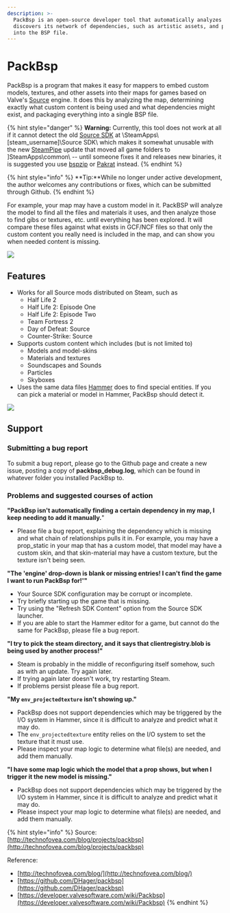 ```yaml
---
description: >-
  PackBsp is an open-source developer tool that automatically analyzes a map and
  discovers its network of dependencies, such as artistic assets, and packs them
  into the BSP file.
---
```


# PackBsp

PackBsp is a program that makes it easy for mappers to embed custom models, textures, and other assets into their maps for games based on Valve's [Source](http://en.wikipedia.org/wiki/Source\_\(game\_engine\)) engine. It does this by analyzing the map, determining exactly what custom content is being used and what dependencies might exist, and packaging everything into a single BSP file.

{% hint style="danger" %}
&#x20;**Warning:** Currently, this tool does not work at all if it cannot detect the old [Source SDK](https://developer.valvesoftware.com/wiki/Source\_SDK) at \SteamApps\\\[steam\_username]\Source SDK\ which makes it somewhat unusable with the new [SteamPipe](https://developer.valvesoftware.com/wiki/SteamPipe) update that moved all game folders to ]SteamApps\common\ -- until someone fixes it and releases new binaries, it is suggested you use [bspzip](bspzip.md) or [Pakrat](pakrat.md) instead.
{% endhint %}

{% hint style="info" %}
&#x20;**Tip:**While no longer under active development, the author welcomes any contributions or fixes, which can be submitted through Github.
{% endhint %}

For example, your map may have a custom model in it. PackBSP will analyze the model to find all the files and materials it uses, and then analyze those to find gibs or textures, etc. until everything has been explored. It will compare these files against what exists in GCF/NCF files so that only the custom content you really need is included in the map, and can show you when needed content is missing.

![](../../../../../.gitbook/assets/packbsp\_screen01.png)

## Features

* Works for all Source mods distributed on Steam, such as
  * Half Life 2
  * Half Life 2: Episode One
  * Half Life 2: Episode Two
  * Team Fortress 2
  * Day of Defeat: Source
  * Counter-Strike: Source
* Supports custom content which includes (but is not limited to)
  * Models and model-skins
  * Materials and textures
  * Soundscapes and Sounds
  * Particles
  * Skyboxes
* Uses the same data files [Hammer](http://en.wikipedia.org/wiki/Valve\_Hammer\_Editor) does to find special entities. If you can pick a material or model in Hammer, PackBsp should detect it.

![](../../../../../.gitbook/assets/list.png)

## Support

### Submitting a bug report

To submit a bug report, please go to the Github page and create a new issue, posting a copy of **packbsp\_debug.log**, which can be found in whatever folder you installed PackBsp to.

### Problems and suggested courses of action

**"PackBsp isn't automatically finding  a certain dependency in my map, I keep needing to add it manually.**"

* Please file a bug report, explaining the dependency which is missing and what chain of relationships pulls it in. For example, you may have a prop\_static in your map that has a custom model, that model may have a custom skin, and that skin-material may have a custom texture, but the texture isn't being seen.

**"The 'engine' drop-down is blank or missing entries! I can't find the game I want to run PackBsp for!'"**

* Your Source SDK configuration may be corrupt or incomplete.
* Try briefly starting up the game that is missing.
* Try using the "Refresh SDK Content" option from the Source SDK launcher.
* If you are able to start the Hammer editor for a game, but cannot do the same for PackBsp, please file a bug report.

**"I try to pick the steam directory, and it says that clientregistry.blob is being used by another process!"**

* Steam is probably in the middle of reconfiguring itself somehow, such as with an update. Try again later.
* If trying again later doesn't work, try restarting Steam.
* If problems persist please file a bug report.

**"My `env_projectedtexture` isn't showing up."**

* PackBsp does not support dependencies which may be triggered by the I/O system in Hammer, since it is difficult to analyze and predict what it may do.
* The `env_projectedtexture` entity relies on the I/O system to set the texture that it must use.
* Please inspect your map logic to determine what file(s) are needed, and add them manually.

**"I have some map logic which the model that a prop shows, but when I trigger it the new model is missing."**

* PackBsp does not support dependencies which may be triggered by the I/O system in Hammer, since it is difficult to analyze and predict what it may do.
* Please inspect your map logic to determine what file(s) are needed, and add them manually.

{% hint style="info" %}
Source: [http://technofovea.com/blog/projects/packbsp](http://technofovea.com/blog/projects/packbsp)

Reference:

* [http://technofovea.com/blog/](http://technofovea.com/blog/)
* [https://github.com/DHager/packbsp](https://github.com/DHager/packbsp)
* [https://developer.valvesoftware.com/wiki/Packbsp](https://developer.valvesoftware.com/wiki/Packbsp)
{% endhint %}
